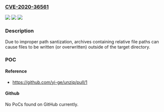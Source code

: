 ### [CVE-2020-36561](https://cve.mitre.org/cgi-bin/cvename.cgi?name=CVE-2020-36561)
![](https://img.shields.io/static/v1?label=Product&message=github.com%2Fyi-ge%2Funzip&color=blue)
![](https://img.shields.io/static/v1?label=Version&message=%3D%200%20&color=brighgreen)
![](https://img.shields.io/static/v1?label=Vulnerability&message=CWE%2029%3A%20Path%20Traversal%3A%20%22%5C..%5Cfilename%22&color=brighgreen)

### Description

Due to improper path santization, archives containing relative file paths can cause files to be written (or overwritten) outside of the target directory.

### POC

#### Reference
- https://github.com/yi-ge/unzip/pull/1

#### Github
No PoCs found on GitHub currently.

